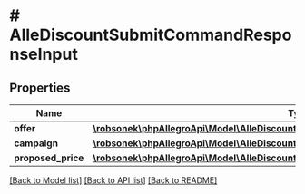 # # AlleDiscountSubmitCommandResponseInput

## Properties

Name | Type | Description | Notes
------------ | ------------- | ------------- | -------------
**offer** | [**\robsonek\phpAllegroApi\Model\AlleDiscountSubmitCommandResponseInputOffer**](AlleDiscountSubmitCommandResponseInputOffer.md) |  | [optional]
**campaign** | [**\robsonek\phpAllegroApi\Model\AlleDiscountSubmitCommandResponseInputCampaign**](AlleDiscountSubmitCommandResponseInputCampaign.md) |  | [optional]
**proposed_price** | [**\robsonek\phpAllegroApi\Model\AlleDiscountSubmitCommandResponseInputProposedPrice**](AlleDiscountSubmitCommandResponseInputProposedPrice.md) |  | [optional]

[[Back to Model list]](../../README.md#models) [[Back to API list]](../../README.md#endpoints) [[Back to README]](../../README.md)
